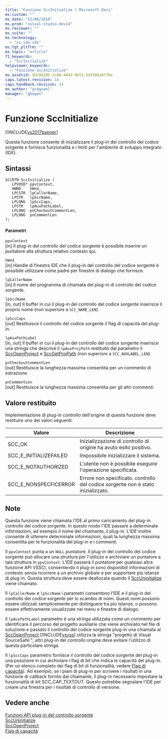 ```yaml
---
title: "Funzione SccInitialize | Microsoft Docs"
ms.custom: ""
ms.date: "12/08/2016"
ms.prod: "visual-studio-dev14"
ms.reviewer: ""
ms.suite: ""
ms.technology: 
  - "vs-ide-sdk"
ms.tgt_pltfrm: ""
ms.topic: "article"
f1_keywords: 
  - "SccInitialize"
helpviewer_keywords: 
  - "Funzione SccInitialize"
ms.assetid: 5bc0d28b-2c68-4d43-9e51-541506a8f76e
caps.latest.revision: 14
caps.handback.revision: 14
ms.author: "gregvanl"
manager: "ghogen"
---
```

# Funzione SccInitialize
[!INCLUDE[vs2017banner](../code-quality/includes/vs2017banner.md)]

Questa funzione consente di inizializzare il plug\-in del controllo del codice sorgente e fornisce funzionalità e i limiti per l'ambiente di sviluppo integrato \(IDE\).  
  
## Sintassi  
  
```cpp#  
SCCRTN SccInitialize (  
   LPVOID* ppvContext,  
   HWND    hWnd,  
   LPCSTR  lpCallerName,  
   LPSTR   lpSccName,  
   LPLONG  lpSccCaps,  
   LPSTR   lpAuxPathLabel,  
   LPLONG  pnCheckoutCommentLen,  
   LPLONG  pnCommentLen  
);  
```  
  
#### Parametri  
 `ppvContext`  
 \[in\] Il plug\-in del controllo del codice sorgente è possibile inserire un puntatore alla struttura relativo contesto qui.  
  
 `hWnd`  
 \[in\] Handle di finestra IDE che il plug\-in del controllo del codice sorgente è possibile utilizzare come padre per finestre di dialogo che fornisce.  
  
 `lpCallerName`  
 \[in\] Il nome del programma di chiamata del plug\-in di controllo del codice sorgente.  
  
 `lpSccName`  
 \[in, out\] Il buffer in cui il plug\-in del controllo del codice sorgente inserisce il proprio nome \(non superiore a `SCC_NAME_LEN`\).  
  
 `lpSccCaps`  
 \[out\] Restituisce il controllo del codice sorgente il flag di capacità del plug\-in.  
  
 `lpAuxPathLabel`  
 \[in, out\] Il buffer in cui il plug\-in del controllo del codice sorgente inserisce una stringa che descrive il `lpAuxProjPath` restituito dal parametro il [SccOpenProject](../extensibility/sccopenproject-function.md) e [SccGetProjPath](../extensibility/sccgetprojpath-function.md) \(non superiore a `SCC_AUXLABEL_LEN`\).  
  
 `pnCheckoutCommentLen`  
 \[out\] Restituisce la lunghezza massima consentita per un commento di estrazione.  
  
 `pnCommentLen`  
 \[out\] Restituisce la lunghezza massima consentita per gli altri commenti.  
  
## Valore restituito  
 Implementazione di plug\-in controllo dell'origine di questa funzione deve restituire uno dei valori seguenti:  
  
|Valore|Descrizione|  
|------------|-----------------|  
|SCC\_OK|Inizializzazione di controllo di origine ha avuto esito positivo.|  
|SCC\_E\_INITIALIZEFAILED|Impossibile inizializzare il sistema.|  
|SCC\_E\_NOTAUTHORIZED|L'utente non è possibile eseguire l'operazione specificata.|  
|SCC\_E\_NONSPECFICERROR|Errore non specificato. controllo del codice sorgente non è stato inizializzato.|  
  
## Note  
 Questa funzione viene chiamata l'IDE al primo caricamento del plug\-in controllo del codice sorgente. In questo modo l'IDE passare a determinate informazioni, ad esempio il nome del chiamante, il plug\-in. L'IDE inoltre consente di ottenere determinate informazioni, quali la lunghezza massima consentita per le funzionalità del plug\-in e i commenti.  
  
 Il `ppvContext` punta a un `NULL` puntatore. Il plug\-in del controllo del codice sorgente può allocare una struttura per l'utilizzo e archiviare un puntatore a tale struttura in `ppvContext`. L'IDE passerà il puntatore per qualsiasi altra funzione API VSSCI, consentendo il plug\-in sono disponibili informazioni di contesto senza ricorrere a un archivio globale e per supportare più istanze di plug\-in. Questa struttura deve essere deallocata quando il [SccUninitialize](../extensibility/sccuninitialize-function.md) viene chiamato.  
  
 Il `lpCallerName` e `lpSccName` i parametri consentono l'IDE e il plug\-in del controllo del codice sorgente per lo scambio di nomi. Questi nomi possono essere utilizzati semplicemente per distinguere tra più istanze, o possono essere effettivamente visualizzate nei menu o finestre di dialogo.  
  
 Il `lpAuxPathLabel` parametro è una stringa utilizzata come un commento per identificare il percorso del progetto ausiliarie che viene archiviato nel file di soluzione e passato il controllo del codice sorgente plug\-in una chiamata al [SccOpenProject](../extensibility/sccopenproject-function.md).[!INCLUDE[vsvss](../extensibility/includes/vsvss_md.md)] utilizza la stringa "progetto di Visual SourceSafe:"; altri plug\-in del controllo origine deve evitare l'utilizzo di questa particolare stringa.  
  
 Il `lpSccCaps` parametro fornisce il controllo del codice sorgente del plug\-in una posizione in cui archiviare i flag di bit che indica le capacità del plug\-in. \(Per un elenco completo dei flag di bit di funzionalità, vedere [Flag di capacità](../extensibility/capability-flags.md)\). Ad esempio, se i piani di plug\-in per scrivere i risultati in una funzione di callback fornito dal chiamante, il plug\-in necessario impostare la funzionalità di bit SCC\_CAP\_TEXTOUT. Questo potrebbe segnalare l'IDE per creare una finestra per i risultati di controllo di versione.  
  
## Vedere anche  
 [Funzioni API plug\-in del controllo sorgente](../extensibility/source-control-plug-in-api-functions.md)   
 [SccUninitialize](../extensibility/sccuninitialize-function.md)   
 [SccOpenProject](../extensibility/sccopenproject-function.md)   
 [Flag di capacità](../extensibility/capability-flags.md)